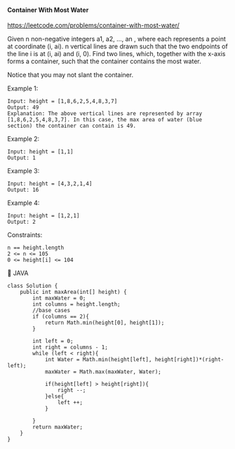 #### Container With Most Water
https://leetcode.com/problems/container-with-most-water/

Given n non-negative integers a1, a2, ..., an , where each represents a point at coordinate (i, ai). n vertical lines are drawn such that the two endpoints of the line i is at (i, ai) and (i, 0). Find two lines, which, together with the x-axis forms a container, such that the container contains the most water.

Notice that you may not slant the container.

 

Example 1:


    Input: height = [1,8,6,2,5,4,8,3,7]
    Output: 49
    Explanation: The above vertical lines are represented by array [1,8,6,2,5,4,8,3,7]. In this case, the max area of water (blue section) the container can contain is 49.
Example 2:

    Input: height = [1,1]
    Output: 1
Example 3:

    Input: height = [4,3,2,1,4]
    Output: 16
Example 4:

    Input: height = [1,2,1]
    Output: 2
 

Constraints:

    n == height.length
    2 <= n <= 105
    0 <= height[i] <= 104
    
:star2: JAVA

    class Solution {
        public int maxArea(int[] height) {
            int maxWater = 0;
            int columns = height.length;
            //base cases 
            if (columns == 2){
                return Math.min(height[0], height[1]);
            }

            int left = 0;
            int right = columns - 1;
            while (left < right){
                int Water = Math.min(height[left], height[right])*(right-left);
                maxWater = Math.max(maxWater, Water);

                if(height[left] > height[right]){
                    right --;
                }else{
                    left ++;
                }

            }
            return maxWater;
        }
    }

